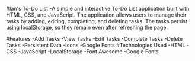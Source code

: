 #Ian's To-Do List
-A simple and interactive To-Do List application built with HTML, CSS, and JavaScript. The application allows users to manage their tasks by adding, editing, completing, and deleting tasks. The tasks persist using localStorage, so they remain even after refreshing the page.

#Features
-Add Tasks
-View Tasks
-Edit Tasks
-Complete Tasks
-Delete Tasks
-Persistent Data
-Icons
-Google Fonts
#Technologies Used
-HTML
-CSS
-JavaScript 
-LocalStorage
-Font Awesome
-Google Fonts
